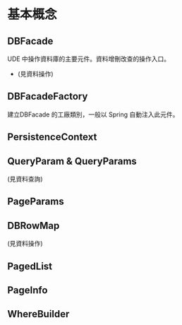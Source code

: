 # 基本概念




## DBFacade

UDE 中操作資料庫的主要元件。資料增刪改查的操作入口。
* (見資料操作)

## DBFacadeFactory

建立DBFacade 的工廠類別，一般以 Spring 自動注入此元件。


## PersistenceContext

## QueryParam & QueryParams 

(見資料查詢)


## PageParams 

## DBRowMap 

(見資料操作)

## PagedList 

## PageInfo 

## WhereBuilder



